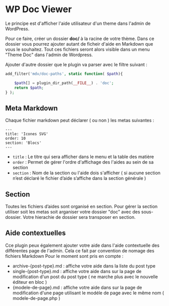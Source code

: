 # WP Doc Viewer

Le principe est d'afficher l'aide utilisateur d'un theme dans l'admin de WordPress. 

Pour ce faire, créer un dossier **doc/** à la racine de votre thème. Dans ce dossier vous pourrez ajouter autant de ficheir d'aide en Markdown que vous le souhaitez. Tout ces fichiers seront alors visible dans un menu "Theme Doc" dans l'admin de Wordpress.

Ajouter d'autre dossier que le plugin va parser avec le filtre suivant :

```php
add_filter('mdv/doc-paths', static function( $path){

    $path[] = plugin_dir_path(__FILE__) . 'doc';
    return $path;
} );
```

## Meta Markdown

Chaque fichier markdown peut déclarer ( ou non ) les metas suivantes :
```
---
title: 'Icones SVG'
order: 10
section: 'Blocs'
---
```

* `title` : Le titre qui sera afficher dans le menu et la table des matière
* `order` : Permet de gérer l'ordre d'affichage des l'aides au sein de sa section
* `section` : Nom de la section ou l'aide dois s'afficher ( si aucune section n’est déclaré le fichier d’aide s’affiche dans la section générale )

## Section

Toutes les fichiers d’aides sont organisé en section. Pour gérer la section utiliser soit les metas soit arganiser votre dossier "doc" avec des sous-dossier. Votre hierachie de dossier sera transposer en section. 

## Aide contextuelles

Cce plugin peux également ajouter votre aide dans l'aide contextuelle des différentes page de l'admin. Cela ce fait par convention de nomage des fichiers Markdown Pour le moment sont pris en compte :

* archive-{post-type}.md : affiche votre aide dans la liste du post type
* single-{post-type}.md : affiche votre aide dans sur la page de modification d'un post du post type ( ne marche plus avec le nouvelle éditeur en bloc )
* {modele-de-page}.md : affiche votre aide dans sur la page de modification d'une page utilisant le modéle de page avec le même nom ( modele-de-page.php )

